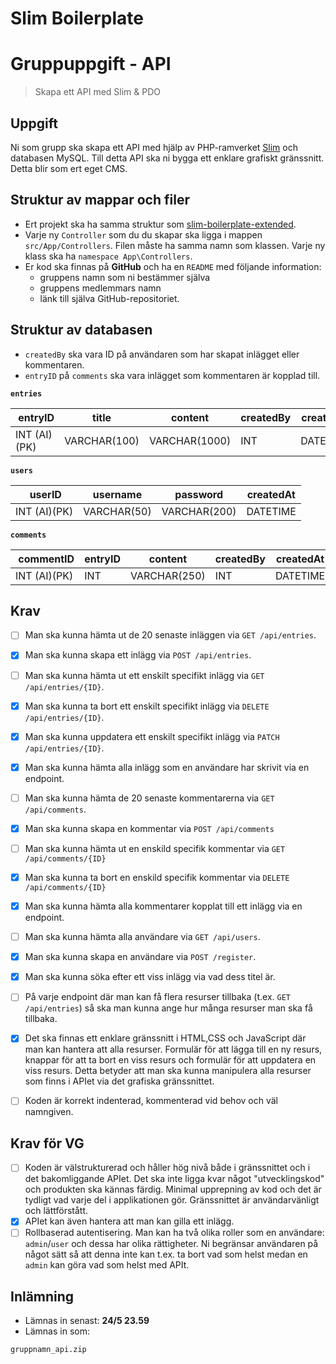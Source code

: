 # Slim Boilerplate

# Gruppuppgift - API
> Skapa ett API med Slim & PDO
 
## Uppgift

Ni som grupp ska skapa ett API med hjälp av PHP-ramverket [Slim](https://www.slimframework.com/) och databasen MySQL. Till detta API ska ni bygga ett enklare grafiskt gränssnitt. Detta blir som ert eget CMS.

## Struktur av mappar och filer

* Ert projekt ska ha samma struktur som [slim-boilerplate-extended](slim-boilerplate-extended). 
* Varje ny `Controller` som du du skapar ska ligga i mappen `src/App/Controllers`. Filen måste ha samma namn som klassen. Varje ny klass ska ha `namespace App\Controllers`.
* Er kod ska finnas på __GitHub__ och ha en `README` med följande information:
    - gruppens namn som ni bestämmer själva
    - gruppens medlemmars namn
    - länk till själva GitHub-repositoriet.

## Struktur av databasen

* `createdBy` ska vara ID på användaren som har skapat inlägget eller kommentaren.
* `entryID` på `comments` ska vara inlägget som kommentaren är kopplad till.

**`entries`**

| entryID      | title        | content       | createdBy  |   createdAt    |
| -------------| -------------| --------------| -----------|----------------|
| INT (AI)(PK) | VARCHAR(100) | VARCHAR(1000) |  INT       |   DATETIME     |

**`users`**

| userID       | username     | password     | createdAt  |
| -------------| -------------| -------------|------------|
| INT (AI)(PK) | VARCHAR(50)  | VARCHAR(200) | DATETIME   |

**`comments`**

| commentID    | entryID  | content      | createdBy      | createdAt  |
| -------------| ---------| -------------| ---------------| ----------|
| INT (AI)(PK) | INT      | VARCHAR(250) | INT            | DATETIME   |

## Krav

- [ ] Man ska kunna hämta ut de 20 senaste inläggen via `GET /api/entries`.
- [x] Man ska kunna skapa ett inlägg via `POST /api/entries`.
- [ ] Man ska kunna hämta ut ett enskilt specifikt inlägg via `GET /api/entries/{ID}`.
- [x] Man ska kunna ta bort ett enskilt specifikt inlägg via `DELETE /api/entries/{ID}`.
- [x] Man ska kunna uppdatera ett enskilt specifikt inlägg via `PATCH /api/entries/{ID}`.
- [x] Man ska kunna hämta alla inlägg som en användare har skrivit via en endpoint.
- [ ] Man ska kunna hämta de 20 senaste kommentarerna via `GET /api/comments`.
- [x] Man ska kunna skapa en kommentar via `POST /api/comments`
- [ ] Man ska kunna hämta ut en enskild specifik kommentar via `GET /api/comments/{ID}`
- [x] Man ska kunna ta bort en enskild specifik kommentar via `DELETE /api/comments/{ID}`
- [x] Man ska kunna hämta alla kommentarer kopplat till ett inlägg via en endpoint.
- [ ] Man ska kunna hämta alla användare via `GET /api/users`.
- [x] Man ska kunna skapa en användare via `POST /register`.
- [x] Man ska kunna söka efter ett viss inlägg via vad dess titel är.
- [ ] På varje endpoint där man kan få flera resurser tillbaka (t.ex. `GET /api/entries`) så ska man kunna ange hur många resurser man ska få tillbaka.
- [x] Det ska finnas ett enklare gränssnitt i HTML,CSS och JavaScript där man kan hantera att alla resurser. Formulär för att lägga till en ny resurs, knappar för att ta bort en viss resurs och formulär för att uppdatera en viss resurs. Detta betyder att man ska kunna manipulera alla resurser som finns i APIet via det grafiska gränssnittet.
- [ ] Koden är korrekt indenterad, kommenterad vid behov och väl namngiven.


## Krav för VG

- [ ] Koden är välstrukturerad och håller hög nivå både i gränssnittet och i det bakomliggande APIet. Det ska inte ligga kvar något "utvecklingskod" och produkten ska kännas färdig. Minimal upprepning av kod och det är tydligt vad varje del i applikationen gör. Gränssnittet är användarvänligt och lättförstått.
- [x] APIet kan även hantera att man kan gilla ett inlägg.
- [ ] Rollbaserad autentisering. Man kan ha två olika roller som en användare: `admin`/`user` och dessa har olika rättigheter. Ni begränsar användaren på något sätt så att denna inte kan t.ex. ta bort vad som helst medan en `admin` kan göra vad som helst med APIt.

## Inlämning

* Lämnas in senast: **24/5 23.59**
* Lämnas in som:
```
gruppnamn_api.zip
```

